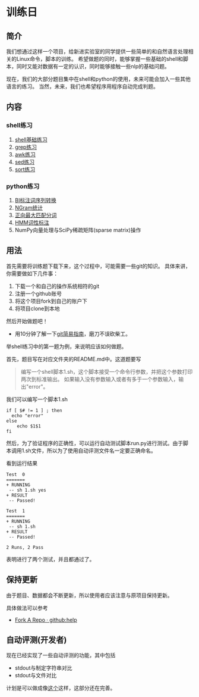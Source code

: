 训练日
=====

简介
----
我们想通过这样一个项目，给新进实验室的同学提供一些简单的和自然语言处理相关的Linux命令，脚本的训练。
希望做题的同时，能够掌握一些基础的shell和脚本，同时又能对数据有一定的认识，同时能够接触一些nlp的基础问题。

现在，我们的大部分题目集中在shell和python的使用，未来可能会加入一些其他语言的练习。
当然，未来，我们也希望程序用程序自动完成判题。

内容
----

### shell练习

1. [shell基础练习](https://github.com/Oneplus/scir-training-day/tree/master/1-shell-practice/1-fundamental-of-shell)
2. [grep练习](https://github.com/Oneplus/scir-training-day/tree/master/1-shell-practice/2-learn-to-grep)
3. [awk练习](https://github.com/Oneplus/scir-training-day/tree/master/1-shell-practice/3-learn-to-awk)
4. [sed练习](https://github.com/Oneplus/scir-training-day/tree/master/1-shell-practice/4-learn-to-sed)
5. [sort练习](https://github.com/Oneplus/scir-training-day/tree/master/1-shell-practice/5-sort)

### python练习

1. [BI标注词序列转换](https://github.com/Oneplus/scir-training-day/tree/master/2-python-practice/1-bi-label-to-words)
2. [NGram统计](https://github.com/Oneplus/scir-training-day/tree/master/2-python-practice/2-ngram-count)
3. [正向最大匹配分词](https://github.com/Oneplus/scir-training-day/tree/master/2-python-practice/3-max-matching-word-segmentation)
4. [HMM词性标注](https://github.com/Oneplus/scir-training-day/tree/master/2-python-practice/4-hmm)
5. NumPy向量处理与SciPy稀疏矩阵(sparse matrix)操作

用法
----

首先需要将训练题下载下来，这个过程中，可能需要一些git的知识。
具体来讲，你需要做如下几件事：

1. 下载一个和自己的操作系统相符的git
2. 注册一个github账号
3. 将这个项目fork到自己的账户下
4. 将项目clone到本地

然后开始做题吧！

* 用10分钟了解一下[git简易指南](http://rogerdudler.github.com/git-guide/index.zh.html)，磨刀不误砍柴工。

举shell练习中的第一题为例，来说明应该如何做题。

首先，题目写在对应文件夹的README.md中。这道题要写

> 编写一个shell脚本1.sh，这个脚本接受一个命令行参数，并把这个参数打印两次到标准输出。 如果输入没有参数输入或者有多于一个参数输入，输出"error"。

我们可以编写一个脚本1.sh

```
if [ $# != 1 ] ; then 
  echo "error"
else
	echo $1$1
fi
```

然后，为了验证程序的正确性，可以运行自动测试脚本run.py进行测试。由于脚本调用1.sh文件，所以为了使用自动评测文件名一定要正确命名。

看到运行结果

```
Test  0
=======
+ RUNNING
 -- sh 1.sh yes
+ RESULT
 -- Passed!

Test  1
=======
+ RUNNING
 -- sh 1.sh
+ RESULT
 -- Passed!

2 Runs, 2 Pass
```

表明进行了两个测试，并且都通过了。

保持更新
--------
由于题目、数据都会不断更新，所以使用者应该注意与原项目保持更新。

具体做法可以参考

* [Fork A Repo · github:help](https://help.github.com/articles/fork-a-repo)

自动评测(开发者)
----------------
现在已经实现了一些自动评测的功能，其中包括

* stdout与制定字符串对比 
* stdout与文件对比

计划是可以做成像[这个](https://github.com/Oneplus/scir-training-day/blob/master/1-shell-practice/1-fundamental-of-shell/run.py)这样，这部分还在完善。
